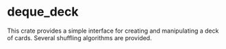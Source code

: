 # deque_deck

This crate provides a simple interface for creating and manipulating a deck of cards. Several shuffling algorithms are provided.